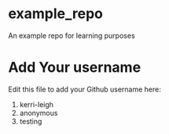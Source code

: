 # example_repo
An example repo for learning purposes
# Add Your username
Edit this file to add your Github username here:
1. kerri-leigh
2. anonymous
3. testing
